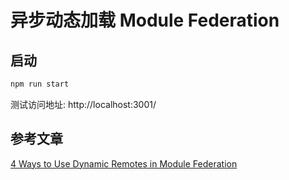 # 异步动态加载 Module Federation

## 启动

```js
npm run start
```

测试访问地址: http://localhost:3001/

## 参考文章

[4 Ways to Use Dynamic Remotes in Module Federation](https://oskari.io/blog/dynamic-remotes-module-federation/)
